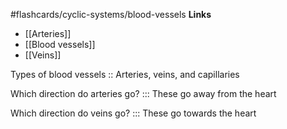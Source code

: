 #flashcards/cyclic-systems/blood-vessels
**Links**
- [[Arteries]]
- [[Blood vessels]]
- [[Veins]]

Types of blood vessels :: Arteries, veins, and capillaries
<!--SR:!2023-12-01,4,270-->

Which direction do arteries go? ::: These go away from the heart
<!--SR:!2023-12-01,4,270!2023-12-01,4,270-->
Which direction do veins go? ::: These go towards the heart
<!--SR:!2023-12-01,4,270!2023-12-01,4,270-->